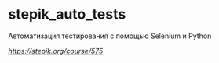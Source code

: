 # stepik_auto_tests
Автоматизация тестирования с помощью Selenium и Python

*https://stepik.org/course/575*
